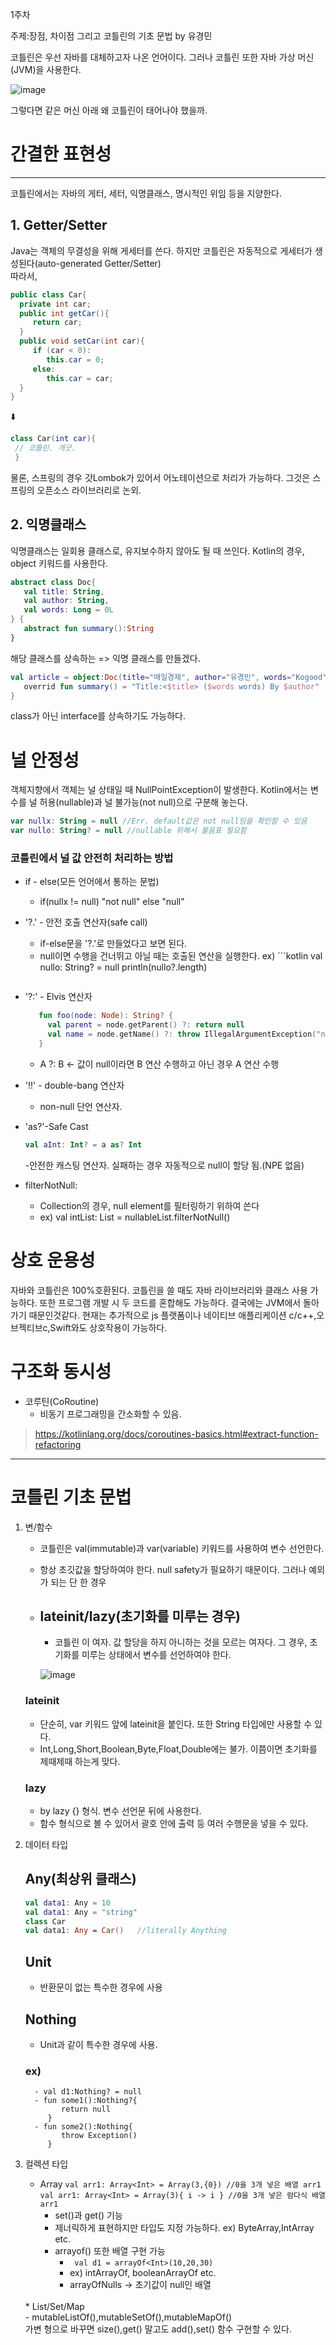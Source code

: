 1주차 

주제:장점, 차이점 그리고 코틀린의 기초 문법  by 유경민

코틀린은 우선 자바를 대체하고자 나온 언어이다. 
그러나 코틀린 또한 자바 가상 머신(JVM)을 사용한다. 

![image](https://github.com/youkm1/Kotlin_ANS.Study/assets/77780624/391f2aaf-cce5-4a71-a6e5-9033d654d172)<tr>



</tr>그렇다면 같은 머신 아래 왜 코틀린이 태어나야 했을까.


# 간결한 표현성
----
코틀린에서는 자바의 게터, 세터, 익명클래스, 명시적인 위임 등을 지양한다.

## 1. Getter/Setter
   Java는 객체의 무결성을 위해 게세터를 쓴다. 하지만 코틀린은 자동적으로 게세터가 생성된다(auto-generated Getter/Setter)
</br>따라서,
 ```Java
public class Car{
   private int car;
   public int getCar(){
      return car;
   }
   public void setCar(int car){
      if (car < 0):
         this.car = 0;
      else:
         this.car = car;
   }
}
```
⬇️

```kotlin
class Car(int car){
 // 코틀린. 개굿.
 }
```

물론, 스프링의 경우 갓Lombok가 있어서 어노테이션으로 처리가 가능하다. 
그것은 스프링의 오픈소스 라이브러리로 논외. 
</br>
## 2. 익명클래스
   익명클래스는 일회용 클래스로, 유지보수하지 않아도 될 때 쓰인다. 
Kotlin의 경우, object 키워드를 사용한다.

```kotlin
abstract class Doc{
   val title: String,
   val author: String,
   val words: Long = 0L
} {
   abstract fun summary():String
}
```
해당 클래스를 상속하는 => 익명 클래스를 만들겠다.
```kotlin
val article = object:Doc(title="매일경제", author="유경민", words="Kogood"){
   overrid fun summary() = "Title:<$title> ($words words) By $author"
}
```
class가 아닌 interface를 상속하기도 가능하다.

#  널 안정성
   객체지향에서 객체는 널 상태일 때 NullPointException이 발생한다. Kotlin에서는 변수를 널 허용(nullable)과 널 불가능(not null)으로 구분해 놓는다. 
```kotlin
var nullx: String = null //Err. default값은 not null임을 확인할 수 있음
var nullo: String? = null //nullable 위해서 물음표 필요함
```
### 코틀린에서 널 값 안전히 처리하는 방법
* if - else(모든 언어에서 통하는 문법)
   - if(nullx != null) "not null" else "null"
     
* '?.' - 안전 호출 연산자(safe call)
   - if-else문을 '?.'로 만들었다고 보면 된다.
   - null이면 수행을 건너뛰고 아닐 때는 호출된 연산을 실행한다.
     ex) ```kotlin
     val nullo: String? = null
     println(nullo?.length)
     ```
     
* '?:' - Elvis 연산자
  ```kotlin
     fun foo(node: Node): String? {
       val parent = node.getParent() ?: return null
       val name = node.getName() ?: throw IllegalArgumentException("name expected")
     }
     ```
   - A ?: B <- 값이 null이라면 B 연산 수행하고 아닌 경우 A 연산 수행
  
* '!!' - double-bang 연산자
  - non-null 단언 연산자.
    
* 'as?'-Safe Cast
  ```kotlin
  val aInt: Int? = a as? Int
  ```
  -안전한 캐스팅 연산자. 실패하는 경우 자동적으로 null이 할당 됨.(NPE 없음)

* filterNotNull:
  - Collection의 경우, null element를 필터링하기 위하여 쓴다
  - ex) val intList: List<Int> = nullableList.filterNotNull()


# 상호 운용성
   자바와 코틀린은 100%호환된다. 코틀린을 쓸 때도 자바 라이브러리와 클래스 사용 가능하다. 
   또한 프로그램 개발 시 두 코드를 혼합해도 가능하다.
   결국에는 JVM에서 돌아가기 때문인것같다.
   현재는 추가적으로 js 플랫폼이나 네이티브 애플리케이션 c/c++,오브젝티브c,Swift와도 상호작용이 가능하다.

# 구조화 동시성
* 코루틴(CoRoutine)
     - 비동기 프로그래밍을 간소화할 수 있음.
> https://kotlinlang.org/docs/coroutines-basics.html#extract-function-refactoring

-----
# 코틀린 기초 문법
1. 변/함수
   - 코틀린은 val(immutable)과 var(variable) 키워드를 사용하여 변수 선언한다.
   - 항상 초깃값을 할당하여야 한다. null safety가 필요하기 때문이다. 그러나 예외가 되는 단 한 경우
   - ## lateinit/lazy(초기화를 미루는 경우)
      * 코틀린 이 여자. 값 할당을 하지 아니하는 것을 모르는 여자다.
      그 경우, 초기화를 미루는 상태에서 변수를 선언하여야 한다.

      ![image](https://github.com/youkm1/Kotlin_ANS.Study/assets/77780624/426a3cff-a0b6-4ce7-ae16-7eb111a0b486)


   ### lateinit
   - 단순히, var 키워드 앞에 lateinit을 붙인다. 또한 String 타입에만 사용할 수 있다.
   - Int,Long,Short,Boolean,Byte,Float,Double에는 불가. 이쯤이면 초기화를 제때제때 하는게 맞다.
            
   ### lazy
   - by lazy {} 형식. 변수 선언문 뒤에 사용한다.
   - 함수 형식으로 볼 수 있어서 괄호 안에 출력 등 여러 수행문을 넣을 수 있다.

2. 데이터 타입
   ## Any(최상위 클래스)
    ```kotlin
   val data1: Any = 10
   val data1: Any = "string"
   class Car
   val data1: Any = Car()   //literally Anything
   ```
   ## Unit
      - 반환문이 없는 특수한 경우에 사용
   ## Nothing
      - Unit과 같이 특수한 경우에 사용.
   ### ex)
         - val d1:Nothing? = null
         - fun some1():Nothing?{
               return null
            }
         - fun some2():Nothing{
               throw Exception()
            }
   
3. 컬렉션 타입    </br>
   * Array
   ``` val arr1: Array<Int> = Array(3,{0}) //0을 3개 넣은 배열 arr1 ```
   ``` val arr1: Array<Int> = Array(3){ i -> i } //0을 3개 넣은 람다식 배열 arr1 ```
      - set()과 get() 기능
      - 제너릭하게 표현하지만 타입도 지정 가능하다. ex) ByteArray,IntArray etc.
      - arrayof() 또한 배열 구현 가능
         - ``` val d1 = arrayOf<Int>(10,20,30)```
         - ex) intArrayOf, booleanArrayOf etc.
         - arrayOfNulls -> 초기값이 null인 배열
   </br>
   * List/Set/Map</br>
     - mutableListOf(),mutableSetOf(),mutableMapOf()
     </br>가변 형으로 바꾸면 size(),get() 말고도 add(),set() 함수 구현할 수 있다.
     

   



